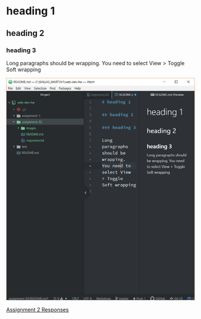 # heading 1

## heading 2

### heading 3

Long paragraphs should be wrapping. You need to select View > Toggle Soft wrapping

![screenshot Atom README](./images/screenshot-readme.PNG)

[Assignment 2 Responses](./responses.txt)
